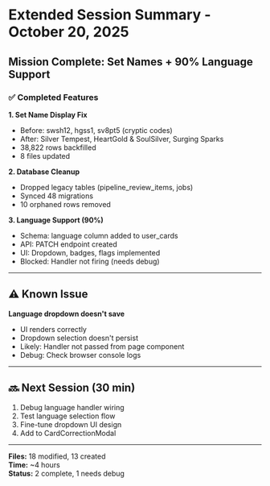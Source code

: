 # Extended Session Summary - October 20, 2025

## Mission Complete: Set Names + 90% Language Support

### ✅ Completed Features

**1. Set Name Display Fix**
- Before: swsh12, hgss1, sv8pt5 (cryptic codes)
- After: Silver Tempest, HeartGold & SoulSilver, Surging Sparks
- 38,822 rows backfilled
- 8 files updated

**2. Database Cleanup**
- Dropped legacy tables (pipeline_review_items, jobs)
- Synced 48 migrations
- 10 orphaned rows removed

**3. Language Support (90%)**
- Schema: language column added to user_cards
- API: PATCH endpoint created
- UI: Dropdown, badges, flags implemented
- Blocked: Handler not firing (needs debug)

---

## ⚠️ Known Issue

**Language dropdown doesn't save**
- UI renders correctly
- Dropdown selection doesn't persist
- Likely: Handler not passed from page component
- Debug: Check browser console logs

---

## 🔜 Next Session (30 min)

1. Debug language handler wiring
2. Test language selection flow
3. Fine-tune dropdown UI design
4. Add to CardCorrectionModal

---

**Files:** 18 modified, 13 created  
**Time:** ~4 hours  
**Status:** 2 complete, 1 needs debug

